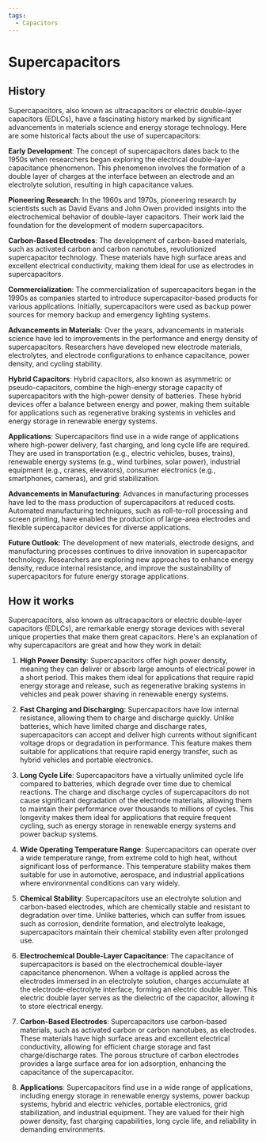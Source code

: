 ```yaml
---
tags:
  - Capacitors
---
```


<head>
    <meta charset="UTF-8">
    <meta name="viewport" content="width=device-width, initial-scale=1.0">
    <meta name="description" content="Welcome to ac-electricity! Here you will learn more about electricity, the different components used to make an electrical circuit as well as their features and use cases.">
    <meta name="keywords" content="alexis carbillet, carbillet, electricity, capacitors, conductors, diodes, electronic, energy source, hardware, home appliances, inductors, insulators, resistors, semi-conductors">
    <meta name="author" content="Alexis Carbillet ">
</head>

# Supercapacitors

## History

Supercapacitors, also known as ultracapacitors or electric double-layer capacitors (EDLCs), have a fascinating history marked by significant advancements in materials science and energy storage technology. Here are some historical facts about the use of supercapacitors:

**Early Development**: The concept of supercapacitors dates back to the 1950s when researchers began exploring the electrical double-layer capacitance phenomenon. This phenomenon involves the formation of a double layer of charges at the interface between an electrode and an electrolyte solution, resulting in high capacitance values.

**Pioneering Research**: In the 1960s and 1970s, pioneering research by scientists such as David Evans and John Owen provided insights into the electrochemical behavior of double-layer capacitors. Their work laid the foundation for the development of modern supercapacitors.

**Carbon-Based Electrodes**: The development of carbon-based materials, such as activated carbon and carbon nanotubes, revolutionized supercapacitor technology. These materials have high surface areas and excellent electrical conductivity, making them ideal for use as electrodes in supercapacitors.

**Commercialization**: The commercialization of supercapacitors began in the 1990s as companies started to introduce supercapacitor-based products for various applications. Initially, supercapacitors were used as backup power sources for memory backup and emergency lighting systems.

**Advancements in Materials**: Over the years, advancements in materials science have led to improvements in the performance and energy density of supercapacitors. Researchers have developed new electrode materials, electrolytes, and electrode configurations to enhance capacitance, power density, and cycling stability.

**Hybrid Capacitors**: Hybrid capacitors, also known as asymmetric or pseudo-capacitors, combine the high-energy storage capacity of supercapacitors with the high-power density of batteries. These hybrid devices offer a balance between energy and power, making them suitable for applications such as regenerative braking systems in vehicles and energy storage in renewable energy systems.

**Applications**: Supercapacitors find use in a wide range of applications where high-power delivery, fast charging, and long cycle life are required. They are used in transportation (e.g., electric vehicles, buses, trains), renewable energy systems (e.g., wind turbines, solar power), industrial equipment (e.g., cranes, elevators), consumer electronics (e.g., smartphones, cameras), and grid stabilization.

**Advancements in Manufacturing**: Advances in manufacturing processes have led to the mass production of supercapacitors at reduced costs. Automated manufacturing techniques, such as roll-to-roll processing and screen printing, have enabled the production of large-area electrodes and flexible supercapacitor devices for diverse applications.

**Future Outlook**: The development of new materials, electrode designs, and manufacturing processes continues to drive innovation in supercapacitor technology. Researchers are exploring new approaches to enhance energy density, reduce internal resistance, and improve the sustainability of supercapacitors for future energy storage applications.

## How it works

Supercapacitors, also known as ultracapacitors or electric double-layer capacitors (EDLCs), are remarkable energy storage devices with several unique properties that make them great capacitors. Here's an explanation of why supercapacitors are great and how they work in detail:

1. **High Power Density**: Supercapacitors offer high power density, meaning they can deliver or absorb large amounts of electrical power in a short period. This makes them ideal for applications that require rapid energy storage and release, such as regenerative braking systems in vehicles and peak power shaving in renewable energy systems.

2. **Fast Charging and Discharging**: Supercapacitors have low internal resistance, allowing them to charge and discharge quickly. Unlike batteries, which have limited charge and discharge rates, supercapacitors can accept and deliver high currents without significant voltage drops or degradation in performance. This feature makes them suitable for applications that require rapid energy transfer, such as hybrid vehicles and portable electronics.

3. **Long Cycle Life**: Supercapacitors have a virtually unlimited cycle life compared to batteries, which degrade over time due to chemical reactions. The charge and discharge cycles of supercapacitors do not cause significant degradation of the electrode materials, allowing them to maintain their performance over thousands to millions of cycles. This longevity makes them ideal for applications that require frequent cycling, such as energy storage in renewable energy systems and power backup systems.

4. **Wide Operating Temperature Range**: Supercapacitors can operate over a wide temperature range, from extreme cold to high heat, without significant loss of performance. This temperature stability makes them suitable for use in automotive, aerospace, and industrial applications where environmental conditions can vary widely.

5. **Chemical Stability**: Supercapacitors use an electrolyte solution and carbon-based electrodes, which are chemically stable and resistant to degradation over time. Unlike batteries, which can suffer from issues such as corrosion, dendrite formation, and electrolyte leakage, supercapacitors maintain their chemical stability even after prolonged use.

6. **Electrochemical Double-Layer Capacitance**: The capacitance of supercapacitors is based on the electrochemical double-layer capacitance phenomenon. When a voltage is applied across the electrodes immersed in an electrolyte solution, charges accumulate at the electrode-electrolyte interface, forming an electric double layer. This electric double layer serves as the dielectric of the capacitor, allowing it to store electrical energy.

7. **Carbon-Based Electrodes**: Supercapacitors use carbon-based materials, such as activated carbon or carbon nanotubes, as electrodes. These materials have high surface areas and excellent electrical conductivity, allowing for efficient charge storage and fast charge/discharge rates. The porous structure of carbon electrodes provides a large surface area for ion adsorption, enhancing the capacitance of the supercapacitor.

8. **Applications**: Supercapacitors find use in a wide range of applications, including energy storage in renewable energy systems, power backup systems, hybrid and electric vehicles, portable electronics, grid stabilization, and industrial equipment. They are valued for their high power density, fast charging capabilities, long cycle life, and reliability in demanding environments.


